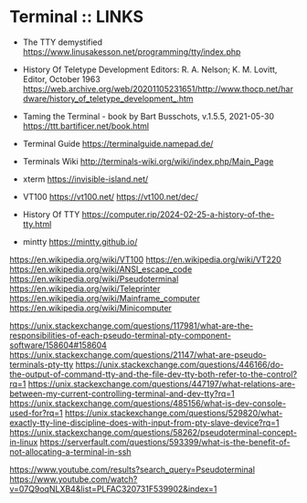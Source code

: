 # Terminal :: LINKS

* The TTY demystified
https://www.linusakesson.net/programming/tty/index.php

* History Of Teletype Development
Editors: R. A. Nelson; K. M. Lovitt, Editor, October 1963
https://web.archive.org/web/20201105231651/http://www.thocp.net/hardware/history_of_teletype_development_.htm

* Taming the Terminal - book by Bart Busschots, v.1.5.5, 2021-05-30
https://ttt.bartificer.net/book.html

* Terminal Guide
https://terminalguide.namepad.de/

* Terminals Wiki
http://terminals-wiki.org/wiki/index.php/Main_Page

* xterm
https://invisible-island.net/

* VT100
https://vt100.net/
https://vt100.net/dec/

* History Of TTY
https://computer.rip/2024-02-25-a-history-of-the-tty.html

* mintty
https://mintty.github.io/


https://en.wikipedia.org/wiki/VT100
https://en.wikipedia.org/wiki/VT220
https://en.wikipedia.org/wiki/ANSI_escape_code
https://en.wikipedia.org/wiki/Pseudoterminal
https://en.wikipedia.org/wiki/Teleprinter
https://en.wikipedia.org/wiki/Mainframe_computer
https://en.wikipedia.org/wiki/Minicomputer

https://unix.stackexchange.com/questions/117981/what-are-the-responsibilities-of-each-pseudo-terminal-pty-component-software/158604#158604
https://unix.stackexchange.com/questions/21147/what-are-pseudo-terminals-pty-tty
https://unix.stackexchange.com/questions/446166/do-the-output-of-command-tty-and-the-file-dev-tty-both-refer-to-the-control?rq=1
https://unix.stackexchange.com/questions/447197/what-relations-are-between-my-current-controlling-terminal-and-dev-tty?rq=1
https://unix.stackexchange.com/questions/485156/what-is-dev-console-used-for?rq=1
https://unix.stackexchange.com/questions/529820/what-exactly-tty-line-discipline-does-with-input-from-pty-slave-device?rq=1
https://unix.stackexchange.com/questions/58262/pseudoterminal-concept-in-linux
https://serverfault.com/questions/593399/what-is-the-benefit-of-not-allocating-a-terminal-in-ssh

https://www.youtube.com/results?search_query=Pseudoterminal
https://www.youtube.com/watch?v=07Q9oqNLXB4&list=PLFAC320731F539902&index=1
